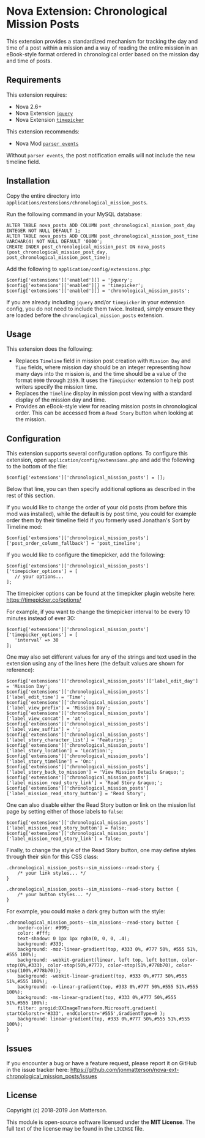 # Nova Extension: Chronological Mission Posts

This extension provides a standardized mechanism for tracking the day and time of a post within a mission and a way of reading the entire mission in an eBook-style format ordered in chronological order based on the mission day and time of posts.

## Requirements

This extension requires:

- Nova 2.6+
- Nova Extension [`jquery`](https://github.com/jonmatterson/nova-ext-jquery)
- Nova Extension [`timepicker`](https://github.com/jonmatterson/nova-ext-timepicker)

This extension recommends:

- Nova Mod [`parser events`](https://xtras.anodyne-productions.com/item/JonM/parser-events)

Without `parser events`, the post notification emails will not include the new timeline field.

## Installation

Copy the entire directory into `applications/extensions/chronological_mission_posts`.

Run the following command in your MySQL database:

```
ALTER TABLE nova_posts ADD COLUMN post_chronological_mission_post_day INTEGER NOT NULL DEFAULT 1;
ALTER TABLE nova_posts ADD COLUMN post_chronological_mission_post_time VARCHAR(4) NOT NULL DEFAULT '0000';
CREATE INDEX post_chronological_mission_post ON nova_posts (post_chronological_mission_post_day, post_chronological_mission_post_time);
```

Add the following to `application/config/extensions.php`:

```
$config['extensions']['enabled'][] = 'jquery';
$config['extensions']['enabled'][] = 'timepicker';
$config['extensions']['enabled'][] = 'chronological_mission_posts';
```

If you are already including `jquery` and/or `timepicker` in your extension config, you do not need to include them twice. Instead, simply ensure they are loaded before the `chronological_mission_posts` extension.

## Usage

This extension does the following:

* Replaces `Timeline` field in mission post creation with `Mission Day` and `Time` fields, where mission day should be an integer representing how many days into the mission is, and the time should be a value of the format `0000` through `2359`. It uses the `Timepicker` extension to help post writers specify the mission time.
* Replaces the  `Timeline` display in mission post viewing with a standard display of the mission day and time.
* Provides an eBook-style view for reading mission posts in chronological order. This can be accessed from a `Read Story` button when looking at the mission.

## Configuration

This extension supports several configuration options. To configure this extension, open `application/config/extensions.php` and add the following to the bottom of the file:

```
$config['extensions']['chronological_mission_posts'] = [];
```

Below that line, you can then specify additional options as described in the rest of this section.

If you would like to change the order of your old posts (from before this mod was installed), while the default is by post time, you could for example order them by their timeline field if you formerly used Jonathan's Sort by Timeline mod:

```
$config['extensions']['chronological_mission_posts']['post_order_column_fallback'] = 'post_timeline';
```

If you would like to configure the timepicker, add the following:

```
$config['extensions']['chronological_mission_posts']['timepicker_options'] = [
   // your options...
];
```

The timepicker options can be found at the timepicker plugin website here:
https://timepicker.co/options/

For example, if you want to change the timepicker interval to be every 10 minutes instead of ever 30:

```
$config['extensions']['chronological_mission_posts']['timepicker_options'] = [
   'interval' => 30
];
```

One may also set different values for any of the strings and text used in the extension using any of the lines here (the default values are shown for reference):

```
$config['extensions']['chronological_mission_posts']['label_edit_day'] = 'Mission Day';
$config['extensions']['chronological_mission_posts']['label_edit_time'] = 'Time';
$config['extensions']['chronological_mission_posts']['label_view_prefix'] = 'Mission Day';
$config['extensions']['chronological_mission_posts']['label_view_concat'] = 'at';
$config['extensions']['chronological_mission_posts']['label_view_suffix'] = '';
$config['extensions']['chronological_mission_posts']['label_story_character_list'] = 'Featuring:';
$config['extensions']['chronological_mission_posts']['label_story_location'] = 'Location:';
$config['extensions']['chronological_mission_posts']['label_story_timeline'] = 'On:';
$config['extensions']['chronological_mission_posts']['label_story_back_to_mission'] = 'View Mission Details &raquo;';
$config['extensions']['chronological_mission_posts']['label_mission_read_story_link'] = 'Read Story &raquo;';
$config['extensions']['chronological_mission_posts']['label_mission_read_story_button'] = 'Read Story';
```

One can also disable either the Read Story button or link on the mission list page by setting either of those labels to `false`:

```
$config['extensions']['chronological_mission_posts']['label_mission_read_story_button'] = false;
$config['extensions']['chronological_mission_posts']['label_mission_read_story_link'] = false;
```

Finally, to change the style of the Read Story button, one may define styles through their skin for this CSS class:

```
.chronological_mission_posts--sim_missions--read-story {
    /* your link styles... */
}

.chronological_mission_posts--sim_missions--read-story button {
    /* your button styles... */
}
```

For example, you could make a dark grey button with the style:

```
.chronological_mission_posts--sim_missions--read-story button {
    border-color: #999;
    color: #fff;
    text-shadow: 0 1px 1px rgba(0, 0, 0, .4);
    background: #333;
    background: -moz-linear-gradient(top, #333 0%, #777 50%, #555 51%, #555 100%);
    background: -webkit-gradient(linear, left top, left bottom, color-stop(0%,#333), color-stop(50%,#777), color-stop(51%,#778b70), color-stop(100%,#778b70));
    background: -webkit-linear-gradient(top, #333 0%,#777 50%,#555 51%,#555 100%);
    background: -o-linear-gradient(top, #333 0%,#777 50%,#555 51%,#555 100%);
    background: -ms-linear-gradient(top, #333 0%,#777 50%,#555 51%,#555 100%);
    filter: progid:DXImageTransform.Microsoft.gradient( startColorstr='#333', endColorstr='#555',GradientType=0 );
    background: linear-gradient(top, #333 0%,#777 50%,#555 51%,#555 100%);
}
```

## Issues

If you encounter a bug or have a feature request, please report it on GitHub in the issue tracker here: https://github.com/jonmatterson/nova-ext-chronological_mission_posts/issues

## License

Copyright (c) 2018-2019 Jon Matterson.

This module is open-source software licensed under the **MIT License**. The full text of the license may be found in the `LICENSE` file.
